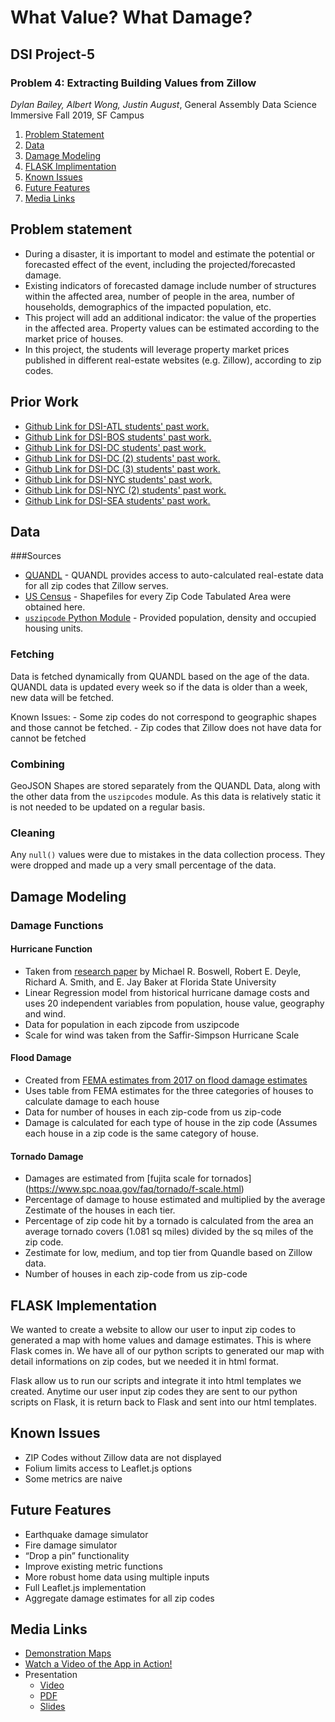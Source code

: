 # What Value? What Damage?
## DSI Project-5

### Problem 4: Extracting Building Values from Zillow
_Dylan Bailey, Albert Wong, Justin August_, General Assembly Data Science Immersive Fall 2019, SF Campus

1. [Problem Statement](#problem-statement)
2. [Data](#data)
3. [Damage Modeling](#damage-modeling)
4. [FLASK Implimentation](#flask-implementation)
4. [Known Issues](#known-issues)
5. [Future Features](#future-features)
6. [Media Links](#media-links)


## Problem statement

- During a disaster, it is important to model and estimate the potential or forecasted effect of the event, including the projected/forecasted damage.
- Existing indicators of forecasted damage include number of structures within the affected area, number of people in the area, number of households, demographics of the impacted population, etc.
- This project will add an additional indicator: the value of the properties in the affected area. Property values can be estimated according to the market price of houses.
- In this project, the students will leverage property market prices published in different real-estate websites (e.g. Zillow), according to zip codes.

## Prior Work
- [Github Link for DSI-ATL students' past work.](https://github.com/katychow/DSI_Project4_Zipcodes)
- [Github Link for DSI-BOS students' past work.](https://github.com/hixjas/Project-4-Zillow)
- [Github Link for DSI-DC students' past work.](https://github.com/tbacas/Zillow-Disaster-Estimates)
- [Github Link for DSI-DC (2) students' past work.](https://github.com/zeeemo/Disaster-Estimates)
- [Github Link for DSI-DC (3) students' past work.](https://github.com/jhuessy/ga_client_project_zillow)
- [Github Link for DSI-NYC students' past work.](https://github.com/cbratkovics/damage_estimator)
- [Github Link for DSI-NYC (2) students' past work.](https://github.com/rows317/DSI-8-Client-Project/blob/master/README.md)
- [Github Link for DSI-SEA students' past work.](https://github.com/dsteffan/mount_rainier_disaster_estimate)

## Data

###Sources
	
- [QUANDL](https://www.quandl.com/data/ZILLOW-Zillow-Real-Estate-Research) - QUANDL provides access to auto-calculated real-estate data for all zip codes that Zillow serves.
- [US Census](https://www.census.gov/data.html) - Shapefiles for every Zip Code Tabulated Area were obtained here.
- [`uszipcode` Python Module](https://uszipcode.readthedocs.io/index.html) - Provided population, density and occupied housing units.
	
	
### Fetching
	
Data is fetched dynamically from QUANDL based on the age of the data. QUANDL data is updated every week so if the data is older than a week, new data will be fetched.
	
Known Issues:
	- Some zip codes do not correspond to geographic shapes and those cannot be fetched.
	- Zip codes that Zillow does not have data for cannot be fetched
	
### Combining
GeoJSON Shapes are stored separately from the QUANDL Data, along with the other data from the `uszipcodes` module. As this data is relatively static it is not needed to be updated on a regular basis.
	
### Cleaning
	
Any `null()` values were due to mistakes in the data collection process. They were dropped and made up a very small percentage of the data.



## Damage Modeling
### Damage Functions

#### Hurricane Function

- Taken from [research paper](http://digitalcommons.calpoly.edu/cgi/viewcontent.cgi?article=1119&context=crp_fac) by Michael R. Boswell, Robert E. Deyle, Richard A. Smith, and E. Jay Baker at Florida State University 
- Linear Regression model from historical hurricane damage costs and uses 20 independent variables from population, house value, geography and wind.
- Data for population in each zipcode from uszipcode
- Scale for wind was taken from the Saffir-Simpson Hurricane Scale

#### Flood Damage

- Created from [FEMA estimates from 2017 on flood damage estimates](https://www.fema.gov/media-library-data/1499290622913-0bcd74f47bf20aa94998a5a920837710/Flood_Loss_Estimations_2017.pdf)
- Uses table from FEMA estimates for the three categories of houses to calculate damage to each house
- Data for number of houses in each zip-code from us zip-code
- Damage is calculated for each type of house in the zip code (Assumes each house in a zip code is the same category of house.

#### Tornado Damage

- Damages are estimated from [fujita scale for tornados] (https://www.spc.noaa.gov/faq/tornado/f-scale.html)
- Percentage of damage to house estimated and multiplied by the average Zestimate of the houses in each tier.
- Percentage of zip code hit by a tornado is calculated from the area an average tornado covers (1.081 sq miles) divided by the sq miles of the zip code.
- Zestimate for low, medium, and top tier from Quandle based on Zillow data.
- Number of houses in each zip-code from us zip-code

## FLASK Implementation

We wanted to create a website to allow our user to input zip codes to generated a map with home values and damage estimates. This is where Flask comes in. We have all of our python scripts to generated our map with detail informations on zip codes, but we needed it in html format.

Flask allow us to run our scripts and integrate it into html templates we created. Anytime our user input zip codes they are sent to our python scripts on Flask, it is return back to Flask and sent into our html templates.

## Known Issues

- ZIP Codes without Zillow data are not displayed
- Folium limits access to Leaflet.js options
- Some metrics are naive


## Future Features
- Earthquake damage simulator
- Fire damage simulator
- “Drop a pin” functionality
- Improve existing metric functions
- More robust home data using multiple inputs
- Full Leaflet.js implementation
- Aggregate damage estimates for all zip codes


## Media Links
- [Demonstration Maps](map_demo.ipynb)
- [Watch a Video of the App in Action!](media/app_demo.mp4)
- Presentation
	- [Video](media/presentation.mp4)
	- [PDF](media/Damage%20Estimate%20by%20Zipcode.pdf)
	- [Slides](https://docs.google.com/presentation/d/1RO0ZZt118jAWgInrZFqbA0gMPzDycVqmgpj8uQTybpY/edit#slide=id.p)
